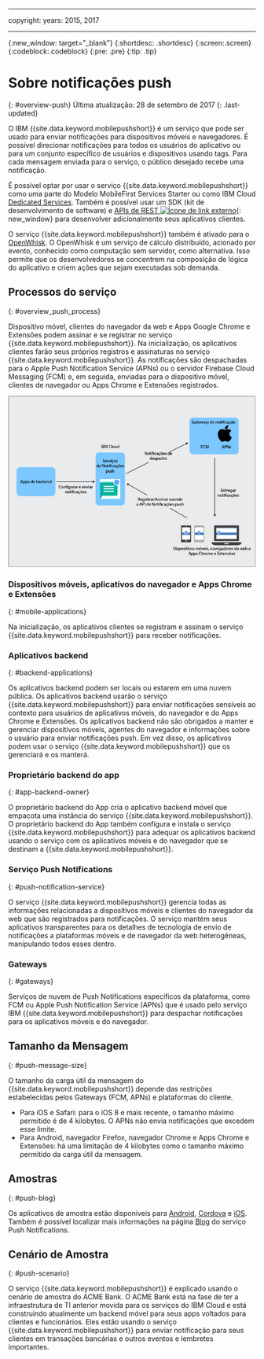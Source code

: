 ----

copyright:
 years: 2015, 2017

---

{:new_window: target="_blank"}
{:shortdesc: .shortdesc}
{:screen:.screen}
{:codeblock:.codeblock}
{:pre: .pre}
{:tip: .tip}

# Sobre notificações push 
{: #overview-push}
Última atualização: 28 de setembro de 2017
{: .last-updated}

O IBM {{site.data.keyword.mobilepushshort}} é um serviço que pode ser usado para enviar notificações para dispositivos móveis e navegadores. É possível direcionar notificações para todos os usuários
do aplicativo ou para um conjunto específico de usuários e dispositivos usando tags. Para cada mensagem enviada para o serviço, o público desejado recebe uma notificação.


É possível optar por usar o serviço {{site.data.keyword.mobilepushshort}} como uma parte do Modelo MobileFirst Services Starter ou como IBM Cloud [Dedicated Services](/docs/dedicated/index.html). Também é possível usar um SDK (kit de desenvolvimento de software) e [APIs de REST ![Ícone de link externo](../../icons/launch-glyph.svg "External link icon")](https://imfpush.{DomainName}/imfpush/){: new_window} para desenvolver adicionalmente seus aplicativos clientes.


O serviço {{site.data.keyword.mobilepushshort}} também é ativado para o [OpenWhisk](/docs/openwhisk/index.html). O OpenWhisk é um serviço de cálculo distribuído, acionado por evento, conhecido como computação sem servidor, como alternativa. Isso permite que os desenvolvedores se concentrem na composição de lógica do aplicativo e criem ações que sejam executadas sob demanda.


## Processos do serviço
{: #overview_push_process}

Dispositivo móvel, clientes do navegador da web e Apps Google Chrome e Extensões podem assinar e se registrar no serviço {{site.data.keyword.mobilepushshort}}. Na inicialização, os aplicativos clientes farão seus próprios registros e assinaturas no serviço {{site.data.keyword.mobilepushshort}}. As notificações são despachadas para o Apple Push Notification Service (APNs) ou o servidor Firebase Cloud Messaging (FCM) e, em seguida, enviadas para o dispositivo móvel, clientes de navegador ou Apps Chrome e Extensões registrados.

![Visão geral de push](images/overview.jpg)


### Dispositivos móveis, aplicativos do navegador e Apps Chrome e Extensões
{: #mobile-applications}

Na inicialização, os aplicativos clientes se registram e assinam o serviço {{site.data.keyword.mobilepushshort}} para receber notificações.

### Aplicativos backend
{: #backend-applications}

Os aplicativos backend podem ser locais ou estarem em uma nuvem pública. Os aplicativos backend usarão o serviço {{site.data.keyword.mobilepushshort}} para enviar notificações sensíveis ao contexto para usuários de aplicativos móveis, do navegador e do Apps Chrome e Extensões. Os aplicativos backend não
são obrigados a manter e gerenciar dispositivos móveis, agentes do navegador e
informações sobre o usuário para enviar notificações push. Em vez disso, os aplicativos
podem usar o serviço {{site.data.keyword.mobilepushshort}} que os gerenciará
e os manterá.

### Proprietário backend do app
{: #app-backend-owner}

O proprietário backend do App cria o aplicativo backend móvel que empacota uma instância do serviço {{site.data.keyword.mobilepushshort}}. O
proprietário backend do App também configura e instala o serviço
{{site.data.keyword.mobilepushshort}} para adequar os aplicativos backend usando
o serviço com os aplicativos móveis e do navegador que se destinam a {{site.data.keyword.mobilepushshort}}.

### Serviço Push Notifications
{: #push-notification-service}

O serviço {{site.data.keyword.mobilepushshort}} gerencia todas as
informações relacionadas a dispositivos móveis e clientes do navegador da web que são
registrados para notificações. O serviço mantém seus aplicativos transparentes para os
detalhes de tecnologia de envio de notificações a plataformas móveis e de navegador da
web heterogêneas, manipulando todos esses dentro.

### Gateways
{: #gateways}

Serviços de nuvem de Push Notifications específicos da plataforma, como FCM ou Apple Push Notification Service (APNs) que é usado pelo serviço IBM {{site.data.keyword.mobilepushshort}} para despachar notificações para os aplicativos móveis e do navegador.

## Tamanho da Mensagem
{: #push-message-size}

O tamanho da carga útil da mensagem do {{site.data.keyword.mobilepushshort}} depende das restrições estabelecidas pelos Gateways (FCM, APNs) e plataformas do cliente. 

- Para iOS e Safari: para o iOS 8 e mais recente, o tamanho máximo permitido é de 4 kilobytes. O APNs não envia notificações que excedem esse limite.
- Para Android, navegador Firefox, navegador Chrome e Apps Chrome e Extensões: há uma limitação de 4 kilobytes como o tamanho máximo permitido da carga útil da mensagem.

## Amostras
{: #push-blog}

Os aplicativos de amostra estão disponíveis para [Android](https://github.com/ibm-bluemix-mobile-services/bms-samples-android-hellopush/), [Cordova](https://github.com/ibm-bluemix-mobile-services/bms-samples-cordova-hellopush) e [iOS](https://github.com/ibm-bluemix-mobile-services/bms-samples-swift-hellopush).
Também é possível localizar mais informações na página [Blog](http://push-notification-service.mybluemix.net/) do serviço Push Notifications.  


## Cenário de Amostra 
{: #push-scenario}

O serviço {{site.data.keyword.mobilepushshort}} é explicado usando o cenário de amostra do ACME Bank. O ACME Bank está na fase de ter a infraestrutura de TI anterior movida para os serviços do IBM Cloud e está construindo atualmente um backend móvel para seus apps voltados para clientes e funcionários. Eles estão usando o serviço {{site.data.keyword.mobilepushshort}} para enviar notificação para seus clientes em transações bancárias e outros eventos e lembretes importantes.

